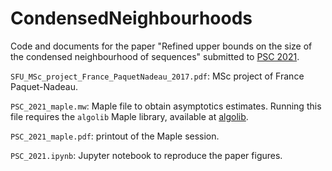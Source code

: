 # CondensedNeighbourhoods

Code and documents for the paper "Refined upper bounds on the size of the condensed neighbourhood of sequences" submitted to <a href="http://www.stringology.org/event/">PSC 2021</a>.

`SFU_MSc_project_France_PaquetNadeau_2017.pdf`: MSc project of France Paquet-Nadeau.

`PSC_2021_maple.mw`: Maple file to obtain asymptotics estimates. Running this file requires the `algolib` Maple library, available at <a href="http://algo.inria.fr/libraries/">algolib</a>.

`PSC_2021_maple.pdf`: printout of the Maple session.

`PSC_2021.ipynb`: Jupyter notebook to reproduce the paper figures.
